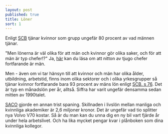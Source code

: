 ```yaml
---
layout: post
published: true
title: Löner
sort: 1
---
```





Enligt [SCB](http://www.scb.se/sv_/Hitta-statistik/Artiklar/Gapet-mellan-kvinnors-och-mans-arbetstid-bestar/) tjänar kvinnor som grupp ungefär 80 procent av vad männen tjänar.

"Men lönerna är väl olika för att män och kvinnor gör olika saker, och för att män är typ chefer!?" Ja, [här](/jamstalldhet/sverige-r-ju-redan-v-rldens-mest-j-mst-llda-land/maktpositioner-i-samh-llet/) kan du läsa om att nitton av tjugo chefer fortfarande är män. 

Men - även om vi tar hänsyn till att kvinnor och män har olika ålder, utbildning, arbetstid, finns inom olika sektorer och i olika yrkesgrupper så tjänar kvinnor fortfarande bara 93 procent av mäns lön enligt [SCB. s 76](http://www.scb.se/Statistik/_Publikationer/LE0201_2013B14_BR_X10BR1401.pdf). Det är typ en månadslön per år, alltså. Siffra har varit ungefär densamma sedan mitten av 1990­talet.  

[SACO](http://www.saco.se/vara-fragor/lon-och-livslon/skillnader-i-livslon-mellan-kvinnor-och-man/) gjorde en annan trist spaning. Skillnaden i livslön mellan manliga och kvinnliga akademiker är 2,6 miljoner kronor. Det är ungefär vad tio splitter nya Volvo V70 kostar. Så är du man kan du unna dig en ny bil vart fjärde år under hela arbetslivet. Och ha lika mycket pengar kvar i plånboken som dina kvinnliga kollegor.
